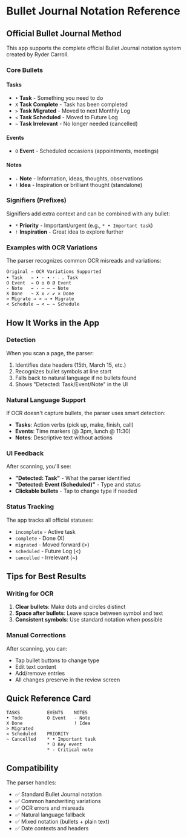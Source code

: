 # Bullet Journal Notation Reference

## Official Bullet Journal Method

This app supports the complete official Bullet Journal notation system created by Ryder Carroll.

### Core Bullets

#### Tasks
- `•` **Task** - Something you need to do
- `X` **Task Complete** - Task has been completed  
- `>` **Task Migrated** - Moved to next Monthly Log
- `<` **Task Scheduled** - Moved to Future Log
- `~` **Task Irrelevant** - No longer needed (cancelled)

#### Events  
- `O` **Event** - Scheduled occasions (appointments, meetings)

#### Notes
- `-` **Note** - Information, ideas, thoughts, observations
- `!` **Idea** - Inspiration or brilliant thought (standalone)

### Signifiers (Prefixes)

Signifiers add extra context and can be combined with any bullet:

- `*` **Priority** - Important/urgent (e.g., `* • Important task`)
- `!` **Inspiration** - Great idea to explore further

### Examples with OCR Variations

The parser recognizes common OCR misreads and variations:

```
Original → OCR Variations Supported
• Task   → • · ∙ ⋅ ‧ . Task
O Event  → O o 0 Ø Event  
- Note   → - – — − Note
X Done   → X x ✓ ✔ × Done
> Migrate → > → ➜ Migrate
< Schedule → < ← ⬅ Schedule
```

## How It Works in the App

### Detection
When you scan a page, the parser:
1. Identifies date headers (15th, March 15, etc.)
2. Recognizes bullet symbols at line start
3. Falls back to natural language if no bullets found
4. Shows "Detected: Task/Event/Note" in the UI

### Natural Language Support
If OCR doesn't capture bullets, the parser uses smart detection:
- **Tasks**: Action verbs (pick up, make, finish, call)
- **Events**: Time markers (@ 3pm, lunch @ 11:30)
- **Notes**: Descriptive text without actions

### UI Feedback
After scanning, you'll see:
- **"Detected: Task"** - What the parser identified
- **"Detected: Event (Scheduled)"** - Type and status
- **Clickable bullets** - Tap to change type if needed

### Status Tracking
The app tracks all official statuses:
- `incomplete` - Active task
- `complete` - Done (X)
- `migrated` - Moved forward (>)
- `scheduled` - Future Log (<)
- `cancelled` - Irrelevant (~)

## Tips for Best Results

### Writing for OCR
1. **Clear bullets**: Make dots and circles distinct
2. **Space after bullets**: Leave space between symbol and text
3. **Consistent symbols**: Use standard notation when possible

### Manual Corrections
After scanning, you can:
- Tap bullet buttons to change type
- Edit text content
- Add/remove entries
- All changes preserve in the review screen

## Quick Reference Card

```
TASKS          EVENTS    NOTES
• Todo         O Event   - Note
X Done                   ! Idea
> Migrated              
< Scheduled    PRIORITY
~ Cancelled    * • Important task
               * O Key event
               * - Critical note
```

## Compatibility

The parser handles:
- ✅ Standard Bullet Journal notation
- ✅ Common handwriting variations  
- ✅ OCR errors and misreads
- ✅ Natural language fallback
- ✅ Mixed notation (bullets + plain text)
- ✅ Date contexts and headers